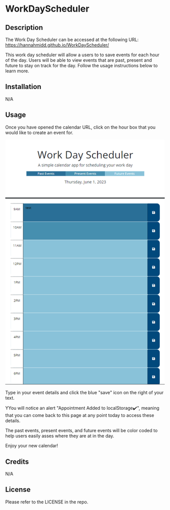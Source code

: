 # WorkDayScheduler

## Description

The Work Day Scheduler can be accessed at the following URL: https://hannahmidd.github.io/WorkDayScheduler/

This work day scheduler will allow a users to to save events for each hour of the day. Users will be able to view events that are past, present and future to stay on track for the day. Follow the usage instructions below to learn more.  



## Installation

N/A

## Usage

Once you have opened the calendar URL, click on the hour box that you would like to create an event for. 

![Alt Text](./assets/calendarscreenshot.png)

Type in your event details and click the blue "save" icon on the right of your text. 

YYou will notice an alert "Appointment Added to localStorage✔️", meaning that you can come back to this page at any point today to access these details. 

The past events, present events, and future events will be color coded to help users easily asses where they are at in the day. 

Enjoy your new calendar!

## Credits

N/A

## License

Please refer to the LICENSE in the repo.
